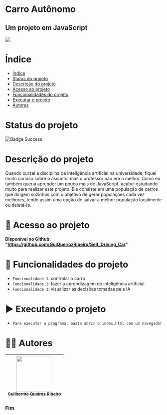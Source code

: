 Carro Autônomo
==========
## Um projeto em JavaScript

![](https://thumbs.dreamstime.com/b/autonomous-car-icon-isolated-white-background-self-driving-vehicle-pictogram-smart-car-sign-gps-signal-vector-illustration-148245342.jpg)

# Índice

* [Índice](#índice)
* [Status do projeto](#status-do-projeto)
* [Descrição do projeto](#descrição-do-projeto)
* [Acesso ao projeto](#-acesso-ao-projeto)
* [Funcionalidades do projeto](#-funcionalidades-do-projeto)
* [Executar o projeto](#-executar-o-projeto)
* [Autores](#-autores)

# Status do projeto

![Badge Success](https://img.shields.io/badge/status-sucesso-brightgreen?style=for-the-badge)

# Descrição do projeto

Quando cursei a disciplina de inteligência artificial na universidade, fiquei muito curioso sobre o assunto, mas o professor não era o melhor. Como eu também queria aprender um pouco mais de JavaScript, acabei estudando muito para realizar este projeto. Ele consiste em uma população de carros que dirigem sozinhos com o objetivo de gerar populações cada vez melhores, tendo assim uma opção de salvar a melhor população localmente ou deletá-la.

# 📁 Acesso ao projeto

**Disponível no Github: "https://github.com/GuiQueirozRibeiro/Self_Driving_Car"**

# 🔨 Funcionalidades do projeto

- `Funcionalidade 1`: controlar o carro
- `Funcionalidade 2`: fazer a aprendizagem de inteligência artificial
- `Funcionalidade 3`: visualizar as decisões tomadas pela IA

# ▶ Executando o projeto

- `Para executar o programa, basta abrir o index.html com um navegador`

# 👨‍💻 Autores

| [<img src="https://avatars.githubusercontent.com/u/70274921?s=400&u=c1688d6fcd13223bfe1093c6d16b3b6b646545fe&v=4" width=115><br><sub>Guilherme Queiroz Ribeiro</sub>](https://github.com/GuiQueirozRibeiro)
| :---: |

### Fim
